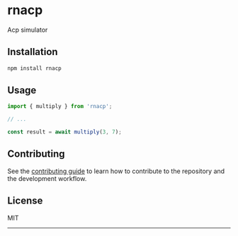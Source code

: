 # rnacp

Acp simulator

## Installation

```sh
npm install rnacp
```

## Usage

```js
import { multiply } from 'rnacp';

// ...

const result = await multiply(3, 7);
```

## Contributing

See the [contributing guide](CONTRIBUTING.md) to learn how to contribute to the repository and the development workflow.

## License

MIT

---

